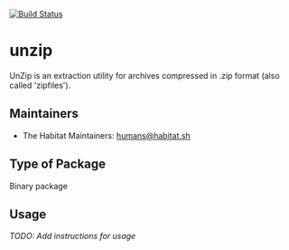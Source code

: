 [![Build Status](https://dev.azure.com/chefcorp-partnerengineering/Chef%20Base%20Plans/_apis/build/status/chef-base-plans.unzip?branchName=master)](https://dev.azure.com/chefcorp-partnerengineering/Chef%20Base%20Plans/_build/latest?definitionId=188&branchName=master)

# unzip

UnZip is an extraction utility for archives compressed in .zip format (also called 'zipfiles').

## Maintainers

* The Habitat Maintainers: <humans@habitat.sh>

## Type of Package

Binary package

## Usage

*TODO: Add instructions for usage*
